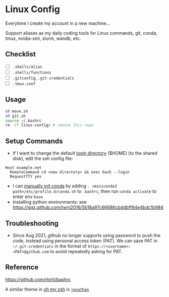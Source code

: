 # Linux Config

Everytime I create my account in a new machine...

Support aliases as my daily coding tools for Linux commands, git, conda, tmux, nvidia-smi, slurm, wandb, etc. 

## Checklist
- [ ] `.shells/alias`
- [ ] `.shells/functions`
- [ ] `.gitconfig`, `.git-credentials`
- [ ] `.tmux.conf`

## Usage
```bash
sh move.sh
sh git.sh
source ~/.bashrc
rm -rf linux-config/ # remove this repo
```

## Setup Commands
- If I want to change the default [login directory](https://serverfault.com/a/167439) ($HOME) (to the shared disk), edit the ssh config file:
```
Host example.net
  RemoteCommand cd <new directory> && exec bash --login
  RequestTTY yes
```
- I can [manually init conda](https://askubuntu.com/a/1080052) by adding `. <miniconda3 path>/etc/profile.d/conda.sh` to `.bashrc`, then run `conda activate` to enter env `base`
- Installing python environments: see https://gist.github.com/twni2016/5b18a97c66686cbddbff84e4bdc1b984 

## Troubleshooting
- Since Aug 2021, github no longer supports using password to push the code, instead using personal access token (PAT). We can save PAT in `~/.git-credentials` in the format of `https://<username>:<PAT>@github.com` to avoid repeatedly asking for PAT.

## Reference
https://github.com/rkirti/bashrc

A similar theme in [oh my zsh](https://github.com/ohmyzsh/ohmyzsh) is [`jonathan`](https://github.com/ohmyzsh/ohmyzsh/wiki/Themes#jonathan)
